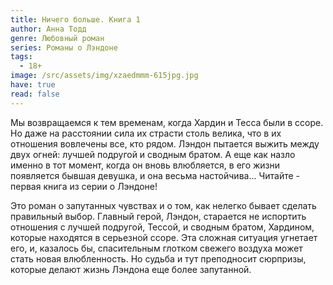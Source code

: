 ```yaml
---
title: Ничего больше. Книга 1
author: Анна Тодд
genre: Любовный роман
series: Романы о Лэндоне
tags:
  - 18+
image: /src/assets/img/xzaedmmm-615jpg.jpg
have: true
read: false
---
```

Мы возвращаемся к тем временам, когда Хардин и Тесса были в ссоре. Но даже на расстоянии сила их страсти столь велика, что в их отношения вовлечены все, кто рядом. Лэндон пытается выжить между двух огней: лучшей подругой и сводным братом. А еще как назло именно в тот момент, когда он вновь влюбляется, в его жизни появляется бывшая девушка, и она весьма настойчива... Читайте - первая книга из серии о Лэндоне! 

Это роман о запутанных чувствах и о том, как нелегко бывает сделать правильный выбор. Главный герой, Лэндон, старается не испортить отношения с лучшей подругой, Тессой, и сводным братом, Хардином, которые находятся в серьезной ссоре. Эта сложная ситуация угнетает его, и, казалось бы, спасительным глотком свежего воздуха может стать новая влюбленность. Но судьба и тут преподносит сюрпризы, которые делают жизнь Лэндона еще более запутанной.
